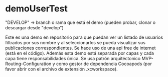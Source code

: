 # demoUserTest
"DEVELOP" -> branch o rama que está el demo (pueden probar, clonar o descargar desde "develop")

Este es una demo en repositorio para que puedan ver un listado de usuarios filtrados por sus nombre y al seleccionarlos se pueda visualizar sus publicaciones correspondientes. Se hace uso de una api free de internet (está en el código). Además esta demo está separada por capas y cada capa tiene responsabilidades única. Se usa patrón arquitéctonico MVP-Routing-Configuration y como gestor de dependencia Cocoapods (por favor abrir con el archivo de extensión .xcworkspace).
